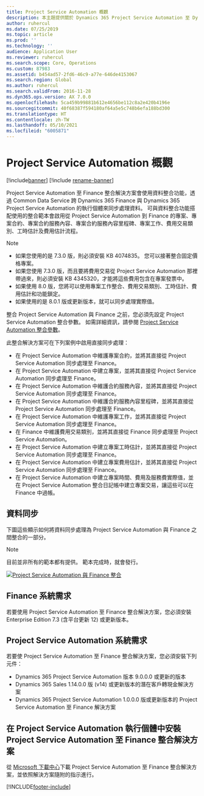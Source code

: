 ```yaml
---
title: Project Service Automation 概觀
description: 本主題提供關於 Dynamics 365 Project Service Automation 至 Dynamics 365 Finance 整合解決方案的資訊。
author: ruhercul
ms.date: 07/25/2019
ms.topic: article
ms.prod: ''
ms.technology: ''
audience: Application User
ms.reviewer: ruhercul
ms.search.scope: Core, Operations
ms.custom: 87983
ms.assetid: b454ad57-2fd6-46c9-a77e-646de4153067
ms.search.region: Global
ms.author: ruhercul
ms.search.validFrom: 2016-11-28
ms.dyn365.ops.version: AX 7.0.0
ms.openlocfilehash: 5ca459b99881b612e4656be112c8a2e420b4196e
ms.sourcegitcommit: 40f68387f594180af64a5e5c748b6efa188bd300
ms.translationtype: HT
ms.contentlocale: zh-TW
ms.lasthandoff: 05/10/2021
ms.locfileid: "6005871"
---
```

# <a name="project-service-automation-overview"></a>Project Service Automation 概觀

[!include[banner](../includes/banner.md)]
[!include [rename-banner](~/includes/cc-data-platform-banner.md)]

Project Service Automation 至 Finance 整合解決方案會使用資料整合功能，透過 Common Data Service 跨 Dynamics 365 Finance 與 Dynamics 365 Project Service Automation 的執行個體來同步處理資料。 可與資料整合功能搭配使用的整合範本會啟用從 Project Service Automation 到 Finance 的專案、專案合約、專案合約服務內容、專案合約服務內容里程碑、專案工作、費用交易類別、工時估計及費用估計流程。

> [!NOTE]
> - 如果您使用的是 7.3.0 版，則必須安裝 KB 4074835。 您可以接著整合固定價格專案。
> - 如果您使用 7.3.0 版，而且要將費用交易從 Project Service Automation 那裡帶過來，則必須安裝 KB 4345320，才能將這些費用包含在專案發票中。
> - 如果使用 8.0 版，您將可以使用專案工作整合、費用交易類別、工時估計、費用估計和功能鎖定。
> - 如果使用的是 8.0.1 版或更新版本，就可以同步處理實際值。

整合 Project Service Automation 與 Finance 之前，您必須先設定 Project Service Automation 整合參數。 如需詳細資訊，請參閱 [Project Service Automation 整合參數](PSA-parameters.md)。

此整合解決方案可在下列案例中啟用直接同步處理：

- 在 Project Service Automation 中維護專案合約，並將其直接從 Project Service Automation 同步處理至 Finance。
- 在 Project Service Automation 中建立專案，並將其直接從 Project Service Automation 同步處理至 Finance。
- 在 Project Service Automation 中維護合約服務內容，並將其直接從 Project Service Automation 同步處理至 Finance。
- 在 Project Service Automation 中維護合約服務內容里程碑，並將其直接從 Project Service Automation 同步處理至 Finance。
- 在 Project Service Automation 中維護專案工作，並將其直接從 Project Service Automation 同步處理至 Finance。
- 在 Finance 中維護費用交易類別，並將其直接從 Finance 同步處理至 Project Service Automation。
- 在 Project Service Automation 中建立專案工時估計，並將其直接從 Project Service Automation 同步處理至 Finance。
- 在 Project Service Automation 中建立專案費用估計，並將其直接從 Project Service Automation 同步處理至 Finance。
- 在 Project Service Automation 中建立專案時間、費用及服務費實際值，並在 Project Service Automation 整合日記帳中建立專案交易，讓這些可以在 Finance 中過帳。

## <a name="data-synchronization"></a>資料同步

下圖這些顯示如何將資料同步處理為 Project Service Automation 與 Finance 之間整合的一部分。

> [!NOTE]
> 目前並非所有的範本都有提供。 範本完成時，就會發行。

[![Project Service Automation 與 Finance 整合](./media/PSA-integration.png)](./media/PSA-integration.png)

## <a name="system-requirements-for-finance"></a>Finance 系統需求

若要使用 Project Service Automation 至 Finance 整合解決方案，您必須安裝 Enterprise Edition 7.3 (含平台更新 12) 或更新版本。

## <a name="system-requirements-for-project-service-automation"></a>Project Service Automation 系統需求

若要使 Project Service Automation 至 Finance 整合解決方案，您必須安裝下列元件：

- Dynamics 365 Project Service Automation 版本 9.0.0.0 或更新的版本
- Dynamics 365 Sales 1.14.0.0 版 (v14) 或更新版本的潛在客戶轉現金解決方案
- Dynamics 365 Project Service Automation 1.0.0.0 版或更新版本的 Project Service Automation 至 Finance 解決方案

## <a name="install-the-project-service-automation-to-finance-integration-solution-in-your-project-service-automation-instance"></a>在 Project Service Automation 執行個體中安裝 Project Service Automation 至 Finance 整合解決方案

從 [Microsoft 下載中心](https://www.microsoft.com/download/details.aspx?id=57016)下載 Project Service Automation 至 Finance 整合解決方案，並依照解決方案隨附的指示進行。


[!INCLUDE[footer-include](../includes/footer-banner.md)]